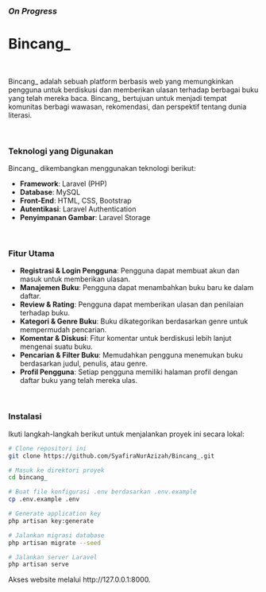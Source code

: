 <h3><i>On Progress</i></h3>

<h1>Bincang_</h1>

<br>

<p>Bincang_ adalah sebuah platform berbasis web yang memungkinkan pengguna untuk berdiskusi dan memberikan ulasan terhadap berbagai buku yang telah mereka baca. Bincang_ bertujuan untuk menjadi tempat komunitas berbagi wawasan, rekomendasi, dan perspektif tentang dunia literasi.</p>

<br>

<h3>Teknologi yang Digunakan</h3>
<p>Bincang_ dikembangkan menggunakan teknologi berikut:</p>
<ul>
    <li><b>Framework</b>: Laravel (PHP)</li>
    <li><b>Database</b>: MySQL</li>
    <li><b>Front-End</b>: HTML, CSS, Bootstrap</li>
    <li><b>Autentikasi</b>: Laravel Authentication</li>
    <li><b>Penyimpanan Gambar</b>: Laravel Storage</li>
</ul>

<br>

<h3>Fitur Utama</h3>
<ul>
    <li><b>Registrasi & Login Pengguna</b>: Pengguna dapat membuat akun dan masuk untuk memberikan ulasan.</li>
    <li><b>Manajemen Buku</b>: Pengguna dapat menambahkan buku baru ke dalam daftar.</li>
    <li><b>Review & Rating</b>: Pengguna dapat memberikan ulasan dan penilaian terhadap buku.</li>
    <li><b>Kategori & Genre Buku</b>: Buku dikategorikan berdasarkan genre untuk mempermudah pencarian.</li>
    <li><b>Komentar & Diskusi</b>: Fitur komentar untuk berdiskusi lebih lanjut mengenai suatu buku.</li>
    <li><b>Pencarian & Filter Buku</b>: Memudahkan pengguna menemukan buku berdasarkan judul, penulis, atau genre.</li>
    <li><b>Profil Pengguna</b>: Setiap pengguna memiliki halaman profil dengan daftar buku yang telah mereka ulas.</li>
</ul>

<br>

<h3>Instalasi</h3>
<p>Ikuti langkah-langkah berikut untuk menjalankan proyek ini secara lokal:</p>

```bash
# Clone repositori ini
git clone https://github.com/SyafiraNurAzizah/Bincang_.git

# Masuk ke direktori proyek
cd bincang_

# Buat file konfigurasi .env berdasarkan .env.example
cp .env.example .env

# Generate application key
php artisan key:generate

# Jalankan migrasi database
php artisan migrate --seed

# Jalankan server Laravel
php artisan serve
```

<p>Akses website melalui http://127.0.0.1:8000.</p>
